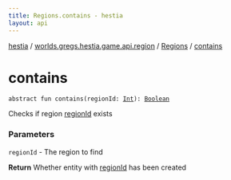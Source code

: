 ```yaml
---
title: Regions.contains - hestia
layout: api
---
```


<div class='api-docs-breadcrumbs'><a href="../../index.html">hestia</a> / <a href="../index.html">worlds.gregs.hestia.game.api.region</a> / <a href="index.html">Regions</a> / <a href="./contains.html">contains</a></div>

# contains

<div class="signature"><code><span class="keyword">abstract</span> <span class="keyword">fun </span><span class="identifier">contains</span><span class="symbol">(</span><span class="parameterName" id="worlds.gregs.hestia.game.api.region.Regions$contains(kotlin.Int)/regionId">regionId</span><span class="symbol">:</span>&nbsp;<a href="https://kotlinlang.org/api/latest/jvm/stdlib/kotlin/-int/index.html"><span class="identifier">Int</span></a><span class="symbol">)</span><span class="symbol">: </span><a href="https://kotlinlang.org/api/latest/jvm/stdlib/kotlin/-boolean/index.html"><span class="identifier">Boolean</span></a></code></div>

Checks if region <a href="contains.html#worlds.gregs.hestia.game.api.region.Regions$contains(kotlin.Int)/regionId">regionId</a> exists

### Parameters

<code>regionId</code> - The region to find

**Return**
Whether entity with <a href="contains.html#worlds.gregs.hestia.game.api.region.Regions$contains(kotlin.Int)/regionId">regionId</a> has been created

